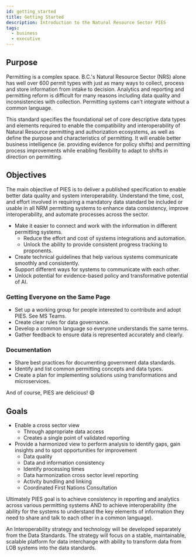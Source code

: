 ```yaml
---
id: getting_started
title: Getting Started
description: Introduction to the Natural Resource Sector PIES
tags:
  - business
  - executive
---
```


## Purpose

Permitting is a complex space. B.C.'s Natural Resource Sector (NRS) alone has well over 600 permit types with just as
many ways to collect, process and store information from intake to decision. Analytics and reporting and permitting
reform is difficult for many reasons including data quality and inconsistencies with collection. Permitting systems
can't integrate without a common language.

This standard specifies the foundational set of core descriptive data types and elements required to enable the
compatibility and interoperability of Natural Resource permitting and authorization ecosystems, as well as define the
purpose and characteristics of permitting.  It will enable better business intelligence (ie. providing evidence for
policy shifts) and permitting process improvements while enabling flexibility to adapt to shifts in direction on
permitting.

## Objectives

The main objective of PIES is to deliver a published specification to enable better data quality and system
interoperability. Understand the time, cost, and effort involved in requiring a mandatory data standard be included or
usable in all NRM permitting systems to enhance data consistency, improve interoperability, and automate processes
across the sector.

- Make it easier to connect and work with the information in different permitting systems.
  - Reduce the effort and cost of systems integrations and automation.
  - Unlock the ability to provide consistent progress tracking to proponents.
- Create technical guidelines that help various systems communicate smoothly and consistently.
- Support different ways for systems to communicate with each other.
- Unlock potential for evidence-based policy and transformative potential of AI.

### Getting Everyone on the Same Page

- Set up a working group for people interested to contribute and adopt PIES. See MS Teams.
- Create clear rules for data governance.
- Develop a common language so everyone understands the same terms.
- Gather feedback to ensure data is represented accurately and clearly.

### Documentation

- Share best practices for documenting government data standards.
- Identify and list common permitting concepts and data types.
- Create a plan for implementing solutions using transformations and microservices.

And of course, PIES are delicious! 😄

## Goals

- Enable a cross sector view
  - Through appropriate data access
  - Creates a single point of validated reporting
- Provide a harmonized view to perform analysis to identify gaps, gain insights and to spot opportunities for improvement
  - Data quality
  - Data and information consistency
  - Identify processing times
  - Data harmonization cross sector level reporting
  - Activity bundling and linking
  - Coordinated First Nations Consultation

Ultimately PIES goal is to achieve consistency in reporting and analytics across various permitting systems AND to
achieve interoperability (the ability for the systems to understand the key elements of information they need to share
and talk to each other in a common language).

An Interoperability strategy and technology will be developed separately from the Data Standards. The strategy will
focus on a stable, maintainable, scalable platform for data interchange with ability to transform data from LOB systems
into the data standards.
